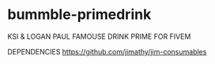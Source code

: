 # bummble-primedrink
KSI &amp; LOGAN PAUL FAMOUSE DRINK PRIME FOR FIVEM

DEPENDENCIES
https://github.com/jimathy/jim-consumables
